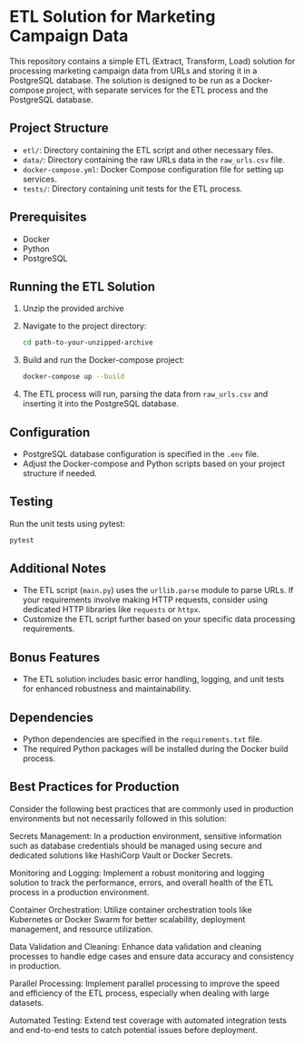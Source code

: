 # ETL Solution for Marketing Campaign Data

This repository contains a simple ETL (Extract, Transform, Load) solution for processing marketing campaign data from URLs and storing it in a PostgreSQL database. The solution is designed to be run as a Docker-compose project, with separate services for the ETL process and the PostgreSQL database.

## Project Structure

- `etl/`: Directory containing the ETL script and other necessary files.
- `data/`: Directory containing the raw URLs data in the `raw_urls.csv` file.
- `docker-compose.yml`: Docker Compose configuration file for setting up services.
- `tests/`: Directory containing unit tests for the ETL process.

## Prerequisites

- Docker
- Python
- PostgreSQL

## Running the ETL Solution

1. Unzip the provided archive
2. Navigate to the project directory:

    ```bash
    cd path-to-your-unzipped-archive
    ```

3. Build and run the Docker-compose project:

    ```bash
    docker-compose up --build
    ```

4. The ETL process will run, parsing the data from `raw_urls.csv` and inserting it into the PostgreSQL database.

## Configuration

- PostgreSQL database configuration is specified in the `.env` file.
- Adjust the Docker-compose and Python scripts based on your project structure if needed.

## Testing

Run the unit tests using pytest:

   ```bash
   pytest
   ```

## Additional Notes

- The ETL script (`main.py`) uses the `urllib.parse` module to parse URLs. If your requirements involve making HTTP requests, consider using dedicated HTTP libraries like `requests` or `httpx`.
- Customize the ETL script further based on your specific data processing requirements.

## Bonus Features

- The ETL solution includes basic error handling, logging, and unit tests for enhanced robustness and maintainability.

## Dependencies

- Python dependencies are specified in the `requirements.txt` file.
- The required Python packages will be installed during the Docker build process.

## Best Practices for Production

Consider the following best practices that are commonly used in production environments but not necessarily followed in this solution:

Secrets Management: In a production environment, sensitive information such as database credentials should be managed using secure and dedicated solutions like HashiCorp Vault or Docker Secrets.

Monitoring and Logging: Implement a robust monitoring and logging solution to track the performance, errors, and overall health of the ETL process in a production environment.

Container Orchestration: Utilize container orchestration tools like Kubernetes or Docker Swarm for better scalability, deployment management, and resource utilization.

Data Validation and Cleaning: Enhance data validation and cleaning processes to handle edge cases and ensure data accuracy and consistency in production.

Parallel Processing: Implement parallel processing to improve the speed and efficiency of the ETL process, especially when dealing with large datasets.

Automated Testing: Extend test coverage with automated integration tests and end-to-end tests to catch potential issues before deployment.
